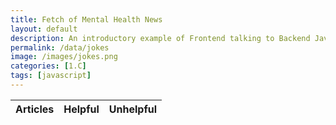 ```yaml
---
title: Fetch of Mental Health News
layout: default
description: An introductory example of Frontend talking to Backend Java application serving jokes.  
permalink: /data/jokes
image: /images/jokes.png
categories: [1.C]
tags: [javascript]
---
```


<!-- HTML table fragment for page -->
<table>
  <thead>
  <tr>
    <th>Articles</th>
    <th>Helpful</th>
    <th>Unhelpful</th>
  </tr>
  </thead>
  <tbody id="result">
    <!-- javascript generated data -->
  </tbody>
</table>

<!-- Script is layed out in a sequence (without a function) and will execute when page is loaded -->
<script>

  // prepare HTML defined "result" container for new output
  const resultContainer = document.getElementById("result");

  // keys for joke reactions
  const HELP = "help";
  const NO = "no";

  // prepare fetch urls
  // const url = "https://flask.nighthawkcodingsociety.com/api/jokes";
  const url = "https://spring.nighthawkcodingsociety.com/api/jokes";
  const get_url = url +"/";
  const like_url = url + "/like/";  // haha reaction
  const jeer_url = url + "/jeer/";  // boohoo reaction

  // prepare fetch GET options
  const options = {
    method: 'GET', // *GET, POST, PUT, DELETE, etc.
    mode: 'cors', // no-cors, *cors, same-origin
    cache: 'default', // *default, no-cache, reload, force-cache, only-if-cached
    credentials: 'same-origin', // include, same-origin, omit
    headers: {
      'Content-Type': 'application/json'
      // 'Content-Type': 'application/x-www-form-urlencoded',
    },
  };
  // prepare fetch PUT options, clones with JS Spread Operator (...)
  const put_options = {...options, method: 'PUT'}; // clones and replaces method

  // fetch the API
  fetch(get_url, options)
    // response is a RESTful "promise" on any successful fetch
    .then(response => {
      // check for response errors
      if (response.status !== 200) {
          error('GET API response failure: ' + response.status);
          return;
      }
      // valid response will have JSON data
      response.json().then(data => {
          console.log(data);
          for (const row of data) {
            // make "tr element" for each "row of data"
            const tr = document.createElement("tr");

            // td for joke cell
            const articles = document.createElement("td");
              articles.innerHTML = row.id + ". " + row.articles;  // add fetched data to innerHTML

            // td for haha cell with onclick actions
            const help = document.createElement("td");
              const help_but = document.createElement('button');
              help_but.id = HELP+row.id   // establishes a HAHA JS id for cell
              help_but.innerHTML = row.help;  // add fetched "haha count" to innerHTML
              help_but.onclick = function () {
                // onclick function call with "like parameters"
                reaction(HELP, like_url+row.id, help_but.id);  
              };
              help.appendChild(help_but);  // add "haha button" to haha cell

            // td for boohoo cell with onclick actions
            const no = document.createElement("td");
              const no_but = document.createElement('button');
              no_but.id = NO+row.id  // establishes a BOOHOO JS id for cell
              no_but.innerHTML = row.no;  // add fetched "boohoo count" to innerHTML
              no_but.onclick = function () {
                // onclick function call with "jeer parameters"
                reaction(NO, jeer_url+row.id, no_but.id);  
              };
              no.appendChild(no_but);  // add "boohoo button" to boohoo cell

            // this builds ALL td's (cells) into tr (row) element
            tr.appendChild(articles);
            tr.appendChild(help);
            tr.appendChild(no);

            // this adds all the tr (row) work above to the HTML "result" container
            resultContainer.appendChild(tr);
          }
      })
  })
  // catch fetch errors (ie Nginx ACCESS to server blocked)
  .catch(err => {
    error(err + " " + get_url);
  });

  // Reaction function to likes or jeers user actions
  function reaction(type, put_url, elemID) {

    // fetch the API
    fetch(put_url, put_options)
    // response is a RESTful "promise" on any successful fetch
    .then(response => {
      // check for response errors
      if (response.status !== 200) {
          error("PUT API response failure: " + response.status)
          return;  // api failure
      }
      // valid response will have JSON data
      response.json().then(data => {
          console.log(data);
          // Likes or Jeers updated/incremented
          if (type === HELP) // like data element
            document.getElementById(elemID).innerHTML = data.help;  // fetched haha data assigned to haha Document Object Model (DOM)
          else if (type === NO) // jeer data element
            document.getElementById(elemID).innerHTML = data.no;  // fetched boohoo data assigned to boohoo Document Object Model (DOM)
          else
            error("unknown type: " + type);  // should never occur
      })
    })
    // catch fetch errors (ie Nginx ACCESS to server blocked)
    .catch(err => {
      error(err + " " + put_url);
    });

  }

  // Something went wrong with actions or responses
  function error(err) {
    // log as Error in console
    console.error(err);
    // append error to resultContainer
    const tr = document.createElement("tr");
    const td = document.createElement("td");
    td.innerHTML = err;
    tr.appendChild(td);
    resultContainer.appendChild(tr);
  }

</script>